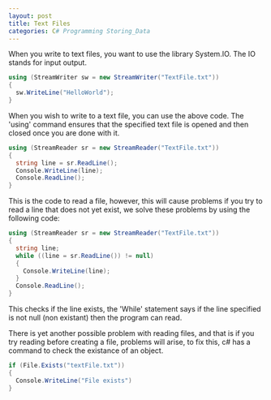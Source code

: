 ```yaml
---
layout: post
title: Text Files
categories: C# Programming Storing_Data
---
```

When you write to text files, you want to use the library System.IO. The IO stands for input output. 

```csharp
using (StreamWriter sw = new StreamWriter("TextFile.txt"))
{
  sw.WriteLine("HelloWorld");
}
```

When you wish to write to a text file, you can use the above code. The 'using' command ensures that the specified text file is opened and then closed once you are done with it.

```csharp
using (StreamReader sr = new StreamReader("TextFile.txt"))
{
  string line = sr.ReadLine();
  Console.WriteLine(line);
  Console.ReadLine();
}
```

This is the code to read a file, however, this will cause problems if you try to read a line that does not yet exist, we solve these problems by using the following code: 

```csharp
using (StreamReader sr = new StreamReader("TextFile.txt"))
{
  string line;
  while ((line = sr.ReadLine()) != null)
  {
    Console.WriteLine(line);
  }
  Console.ReadLine();
}
```

This checks if the line exists, the 'While' statement says if the line specified is not null (non existant) then the program can read.

There is yet another possible problem with reading files, and that is if you try reading before creating a file, problems will arise, to fix this, c# has a command to check the existance of an object.

```csharp
if (File.Exists("textFile.txt"))
{
  Console.WriteLine("File exists")
}
```

